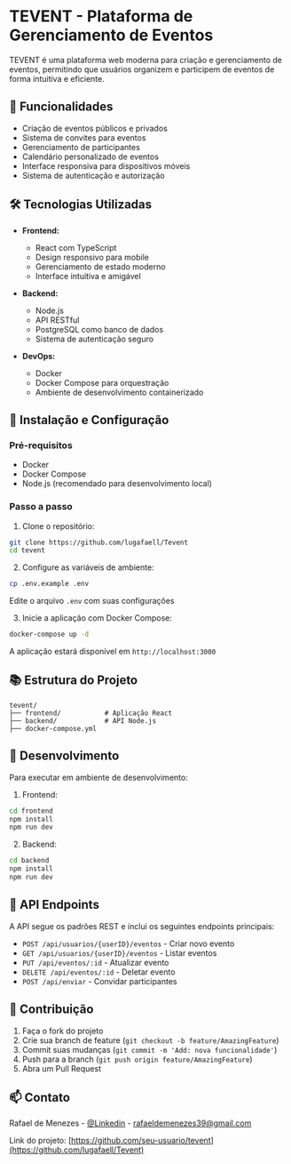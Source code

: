 # TEVENT - Plataforma de Gerenciamento de Eventos

TEVENT é uma plataforma web moderna para criação e gerenciamento de eventos, permitindo que usuários organizem e participem de eventos de forma intuitiva e eficiente.

## 🚀 Funcionalidades

- Criação de eventos públicos e privados
- Sistema de convites para eventos
- Gerenciamento de participantes
- Calendário personalizado de eventos
- Interface responsiva para dispositivos móveis
- Sistema de autenticação e autorização

## 🛠 Tecnologias Utilizadas

- **Frontend:**
  - React com TypeScript
  - Design responsivo para mobile
  - Gerenciamento de estado moderno
  - Interface intuitiva e amigável

- **Backend:**
  - Node.js
  - API RESTful
  - PostgreSQL como banco de dados
  - Sistema de autenticação seguro

- **DevOps:**
  - Docker
  - Docker Compose para orquestração
  - Ambiente de desenvolvimento containerizado

## 🔧 Instalação e Configuração

### Pré-requisitos

- Docker
- Docker Compose
- Node.js (recomendado para desenvolvimento local)

### Passo a passo

1. Clone o repositório:
```bash
git clone https://github.com/lugafaell/Tevent
cd tevent
```

2. Configure as variáveis de ambiente:
```bash
cp .env.example .env
```
Edite o arquivo `.env` com suas configurações

3. Inicie a aplicação com Docker Compose:
```bash
docker-compose up -d
```

A aplicação estará disponível em `http://localhost:3000`

## 📚 Estrutura do Projeto

```
tevent/
├── frontend/           # Aplicação React
├── backend/            # API Node.js
├── docker-compose.yml
```

## 🔨 Desenvolvimento

Para executar em ambiente de desenvolvimento:

1. Frontend:
```bash
cd frontend
npm install
npm run dev
```

2. Backend:
```bash
cd backend
npm install
npm run dev
```

## 📝 API Endpoints

A API segue os padrões REST e inclui os seguintes endpoints principais:

- `POST /api/usuarios/{userID}/eventos` - Criar novo evento
- `GET /api/usuarios/{userID}/eventos` - Listar eventos
- `PUT /api/eventos/:id` - Atualizar evento
- `DELETE /api/eventos/:id` - Deletar evento
- `POST /api/enviar` - Convidar participantes

## 🤝 Contribuição

1. Faça o fork do projeto
2. Crie sua branch de feature (`git checkout -b feature/AmazingFeature`)
3. Commit suas mudanças (`git commit -m 'Add: nova funcionalidade'`)
4. Push para a branch (`git push origin feature/AmazingFeature`)
5. Abra um Pull Request

## 📫 Contato

Rafael de Menezes - [@Linkedin](https://www.linkedin.com/in/rafamenezesga/) - rafaeldemenezes39@gmail.com

Link do projeto: [https://github.com/seu-usuario/tevent](https://github.com/lugafaell/Tevent)

